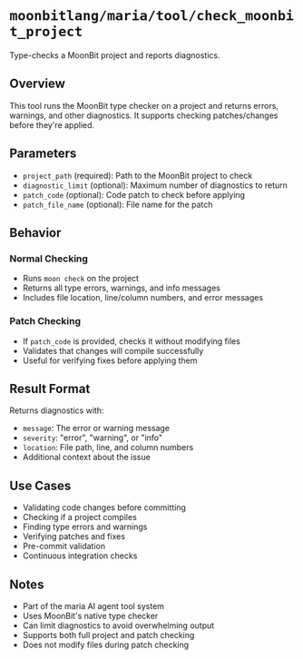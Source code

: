# `moonbitlang/maria/tool/check_moonbit_project`

Type-checks a MoonBit project and reports diagnostics.

## Overview

This tool runs the MoonBit type checker on a project and returns errors, warnings, and other diagnostics. It supports checking patches/changes before they're applied.

## Parameters

- `project_path` (required): Path to the MoonBit project to check
- `diagnostic_limit` (optional): Maximum number of diagnostics to return
- `patch_code` (optional): Code patch to check before applying
- `patch_file_name` (optional): File name for the patch

## Behavior

### Normal Checking
- Runs `moon check` on the project
- Returns all type errors, warnings, and info messages
- Includes file location, line/column numbers, and error messages

### Patch Checking
- If `patch_code` is provided, checks it without modifying files
- Validates that changes will compile successfully
- Useful for verifying fixes before applying them

## Result Format

Returns diagnostics with:
- `message`: The error or warning message
- `severity`: "error", "warning", or "info"
- `location`: File path, line, and column numbers
- Additional context about the issue

## Use Cases

- Validating code changes before committing
- Checking if a project compiles
- Finding type errors and warnings
- Verifying patches and fixes
- Pre-commit validation
- Continuous integration checks

## Notes

- Part of the maria AI agent tool system
- Uses MoonBit's native type checker
- Can limit diagnostics to avoid overwhelming output
- Supports both full project and patch checking
- Does not modify files during patch checking
